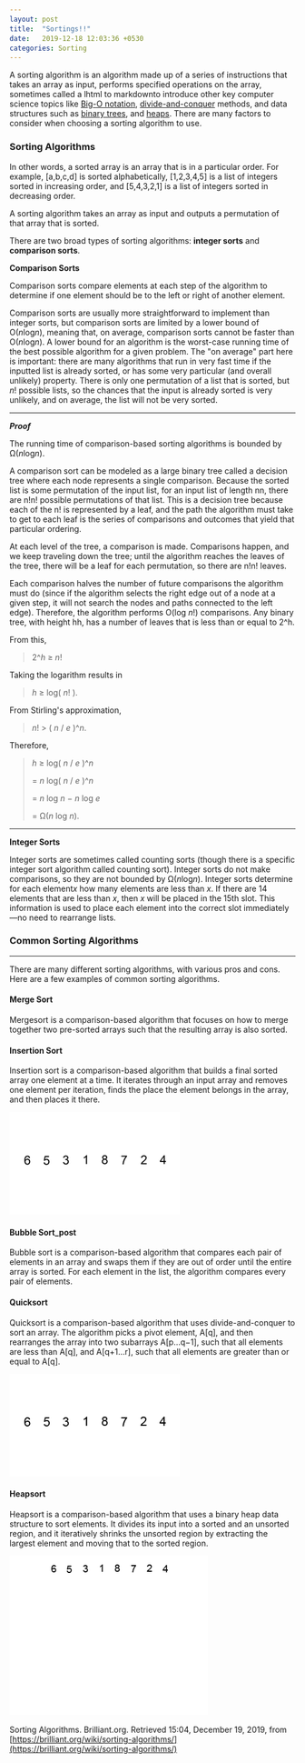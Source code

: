 ```yaml
---
layout: post
title:  "Sortings!!"
date:   2019-12-18 12:03:36 +0530
categories: Sorting
---
```

A sorting algorithm is an algorithm made up of a series of instructions that takes an array as input, performs specified operations on the array, sometimes called a lhtml to markdownto introduce other key computer science topics like [Big-O notation](https://brilliant.org/wiki/big-o-notation), [divide-and-conquer](https://brilliant.org/wiki/divide-and-conquer) methods, and data structures such as [binary trees](https://brilliant.org/wiki/binary-search-trees), and [heaps](https://brilliant.org/wiki/binary-heap). There are many factors to consider when choosing a sorting algorithm to use.

### Sorting Algorithms

In other words, a sorted array is an array that is in a particular order. For example, \[a,b,c,d\] is sorted alphabetically, \[1,2,3,4,5\] is a list of integers sorted in increasing order, and \[5,4,3,2,1\] is a list of integers sorted in decreasing order.

A sorting algorithm takes an array as input and outputs a permutation of that array that is sorted.

There are two broad types of sorting algorithms: **integer sorts** and **comparison sorts**.

**Comparison Sorts**

Comparison sorts compare elements at each step of the algorithm to determine if one element should be to the left or right of another element.

Comparison sorts are usually more straightforward to implement than integer sorts, but comparison sorts are limited by a lower bound of O(*n*log*n*), meaning that, on average, comparison sorts cannot be faster than O(*n*log*n*). A lower bound for an algorithm is the worst-case running time of the best possible algorithm for a given problem. The "on average" part here is important: there are many algorithms that run in very fast time if the inputted list is already sorted, or has some very particular (and overall unlikely) property. There is only one permutation of a list that is sorted, but *n*! possible lists, so the chances that the input is already sorted is very unlikely, and on average, the list will not be very sorted.

---
***Proof***

The running time of comparison-based sorting algorithms is bounded by Ω(*n*log*n*).

A comparison sort can be modeled as a large binary tree called a decision tree where each node represents a single comparison. 
Because the sorted list is some permutation of the input list, for an input list of length nn, there are n!n! possible permutations of that list. 
This is a decision tree because each of the n! is represented by a leaf, and the path the algorithm must take to get to each leaf is the series of comparisons and outcomes that yield that particular ordering.

At each level of the tree, a comparison is made. 
Comparisons happen, and we keep traveling down the tree; until the algorithm reaches the leaves of the tree, there will be a leaf for each permutation, so there are n!n! leaves.

Each comparison halves the number of future comparisons the algorithm must do (since if the algorithm selects the right edge out of a node at a given step, it will not search the nodes and paths connected to the left edge). 
Therefore, the algorithm performs O(log *n*!) comparisons. Any binary tree, with height hh, has a number of leaves that is less than or equal to 2^h.

From this,
> 2^*h* ≥ *n*!

Taking the logarithm results in
> *h* ≥ log( *n*! ).

From Stirling's approximation,
> *n*! > ( *n* / *e* )^*n*.

Therefore,
> *h* ≥ log( *n* / *e* )^*n* 
>
>    = *n* log( *n* / *e* )^*n*
>
>    = *n* log *n* − *n* log *e*
>
>    = Ω(*n* log *n*).

---

**Integer Sorts**

Integer sorts are sometimes called counting sorts (though there is a specific integer sort algorithm called counting sort). Integer sorts do not make comparisons, so they are not bounded by Ω(*n*log*n*). Integer sorts determine for each element​ *x* how many elements are less than *x*. If there are 14 elements that are less than *x*, then *x* will be placed in the 15th slot. This information is used to place each element into the correct slot immediately—no need to rearrange lists.

### Common Sorting Algorithms
---
There are many different sorting algorithms, with various pros and cons. Here are a few examples of common sorting algorithms.

#### Merge Sort

Mergesort is a comparison-based algorithm that focuses on how to merge together two pre-sorted arrays such that the resulting array is also sorted.

#### Insertion Sort

Insertion sort is a comparison-based algorithm that builds a final sorted array one element at a time. It iterates through an input array and removes one element per iteration, finds the place the element belongs in the array, and then places it there.

![insertion-sort-image](insertion.gif)

#### Bubble Sort_post

Bubble sort is a comparison​-based algorithm that compares each pair of elements in an array and swaps them if they are out of order until the entire array is sorted. For each element in the list, the algorithm compares every pair of elements.

#### Quicksort

Quicksort is a comparison-based algorithm that uses divide-and-conquer to sort an array. The algorithm picks a pivot element, A\[q\], and then rearranges the array into two subarrays A\[p…q−1\], such that all elements are less than A\[q\], and A\[q+1…r\], such that all elements are greater than or equal to A\[q\].

![quick-sort-image](quicksort.gif)
#### Heapsort

Heapsort is a comparison-based algorithm that uses a binary heap data structure to sort elements. It divides its input into a sorted and an unsorted region, and it iteratively shrinks the unsorted region by extracting the largest element and moving that to the sorted region.

![heap-sort-image](heapsort.gif)



Sorting Algorithms. Brilliant.org. Retrieved 15:04, December 19, 2019, from [https://brilliant.org/wiki/sorting-algorithms/](https://brilliant.org/wiki/sorting-algorithms/)
